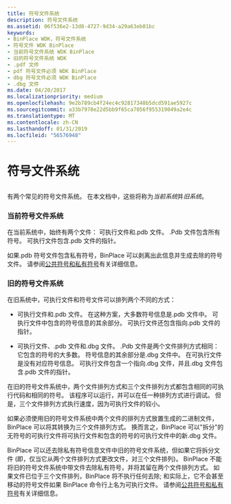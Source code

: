 ```yaml
---
title: 符号文件系统
description: 符号文件系统
ms.assetid: 06f536e2-13d8-4727-9d34-a29a63eb01bc
keywords:
- BinPlace WDK，符号文件系统
- 符号文件 WDK BinPlace
- 当前符号文件系统 WDK BinPlace
- 旧的符号文件系统 WDK
- .pdf 文件
- pdf 符号文件必须 WDK BinPlace
- dbg 符号文件必须 WDK BinPlace
- .dbg 文件
ms.date: 04/20/2017
ms.localizationpriority: medium
ms.openlocfilehash: 9e2b789cb4f24ec4c92817348b5dcd591ae5927c
ms.sourcegitcommit: a33b7978e22d5bb9f65ca7056f955319049a2e4c
ms.translationtype: MT
ms.contentlocale: zh-CN
ms.lasthandoff: 01/31/2019
ms.locfileid: "56576948"
---
```

# <a name="symbol-file-systems"></a>符号文件系统


## <span id="ddk_symbol_file_systems_tools"></span><span id="DDK_SYMBOL_FILE_SYSTEMS_TOOLS"></span>


有两个常见的符号文件系统。 在本文档中，这些将称为*当前系统*并*旧系统*。

### <a name="span-idcurrentsymbolfilesystemspanspan-idcurrentsymbolfilesystemspancurrent-symbol-file-system"></a><span id="current_symbol_file_system"></span><span id="CURRENT_SYMBOL_FILE_SYSTEM"></span>当前符号文件系统

在当前系统中，始终有两个文件： 可执行文件和.pdb 文件。 .Pdb 文件包含所有符号。 可执行文件包含.pdb 文件的指针。

如果.pdb 符号文件包含私有符号，BinPlace 可以剥离出此信息并生成去除的符号文件。 请参阅[公共符号和私有符号](public-symbols-and-private-symbols.md)有关详细信息。

### <a name="span-idoldsymbolfilesystemspanspan-idoldsymbolfilesystemspanold-symbol-file-system"></a><span id="old_symbol_file_system"></span><span id="OLD_SYMBOL_FILE_SYSTEM"></span>旧的符号文件系统

在旧系统中，可执行文件和符号文件可以排列两个不同的方式：

-   可执行文件和.pdb 文件。 在这种方案，大多数符号信息是.pdb 文件中。 可执行文件中包含的符号信息的其余部分。 可执行文件还包含指向.pdb 文件的指针。

-   可执行文件、.pdb 文件和.dbg 文件。 .Pdb 文件是两个文件排列方式相同： 它包含的符号的大多数。 符号信息的其余部分是.dbg 文件中。 在可执行文件是没有对应符号信息。 可执行文件包含一个指向.dbg 文件，并且.dbg 文件包含.pdb 文件的指针。

在旧的符号文件系统中，两个文件排列方式和三个文件排列方式都包含相同的可执行代码和相同的符号。 该程序可以运行，并可以在任一种排列方式进行调试。 但是，三个文件排列方式执行速度，因为可执行文件的较小。

如果必须使用旧的符号文件系统中两个文件的排列方式放置生成的二进制文件，BinPlace 可以将其转换为三个文件排列方式。 换而言之，BinPlace 可以"拆分"的无符号的可执行文件将可执行文件和包含的符号的可执行文件中的新.dbg 文件。

BinPlace 可以还去除私有符号信息文件中旧的符号文件系统，但如果它将拆分文件 (即，仅当它从两个文件排列方式更改文件，对三个文件排列)。 BinPlace 不能将旧的符号文件系统中带文件去除私有符号，并将其留在两个文件排列方式。 如果文件已位于三个文件排列，BinPlace 将不执行任何去除; 和实际上，它不会甚至移动的符号文件如果 BinPlace 命令行上名为可执行文件。 请参阅[公共符号和私有符号](public-symbols-and-private-symbols.md)有关详细信息。

 

 





